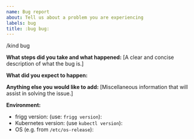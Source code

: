 ```yaml
---
name: Bug report
about: Tell us about a problem you are experiencing
labels: bug
title: :bug bug:
---
```


/kind bug

**What steps did you take and what happened:**
[A clear and concise description of what the bug is.]


**What did you expect to happen:**


**Anything else you would like to add:**
[Miscellaneous information that will assist in solving the issue.]


**Environment:**

- frigg version: (use: `frigg version`):
- Kubernetes version: (use `kubectl version`): 
- OS (e.g. from `/etc/os-release`): 
